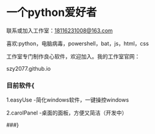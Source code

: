 # 一个python爱好者

联系或加入工作室：18116231008@163.com

喜欢:python，电脑病毒，powershell，bat，js，html，css

工作室专门制作良心软件，欢迎加入。我的工作室官网：

szy2077.github.io


### 目前软件{

1.easyUse    -简化windows软件，一键操控windows

2.carolPanel -桌面的面板，方便又简洁（开发中）

###}
